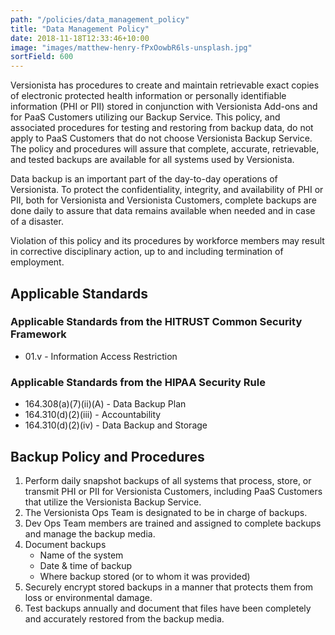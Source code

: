 ```yaml
---
path: "/policies/data_management_policy"
title: "Data Management Policy"
date: 2018-11-18T12:33:46+10:00
image: "images/matthew-henry-fPxOowbR6ls-unsplash.jpg"
sortField: 600
---
```


Versionista has procedures to create and maintain retrievable exact copies of
electronic protected health information or personally identifiable information
(PHI or PII) stored in conjunction with Versionista Add-ons and for PaaS
Customers utilizing our Backup Service. This policy, and associated procedures
for testing and restoring from backup data, do not apply to PaaS Customers that
do not choose Versionista Backup Service. The policy and procedures will assure
that complete, accurate, retrievable, and tested backups are available for all
systems used by Versionista.

Data backup is an important part of the day-to-day operations of Versionista. To
protect the confidentiality, integrity, and availability of PHI or PII, both for
Versionista and Versionista Customers, complete backups are done daily to assure
that data remains available when needed and in case of a disaster.

Violation of this policy and its procedures by workforce members may result in
corrective disciplinary action, up to and including termination of employment.

## Applicable Standards

### Applicable Standards from the HITRUST Common Security Framework

- 01.v - Information Access Restriction

### Applicable Standards from the HIPAA Security Rule

- 164.308(a)(7)(ii)(A) - Data Backup Plan
- 164.310(d)(2)(iii) - Accountability
- 164.310(d)(2)(iv) - Data Backup and Storage

## Backup Policy and Procedures

1. Perform daily snapshot backups of all systems that process, store, or
   transmit PHI or PII for Versionista Customers, including PaaS Customers that
   utilize the Versionista Backup Service.
2. The Versionista Ops Team is designated to be in charge of backups.
3. Dev Ops Team members are trained and assigned to complete backups and manage
   the backup media.
4. Document backups
   - Name of the system
   - Date & time of backup
   - Where backup stored (or to whom it was provided)
5. Securely encrypt stored backups in a manner that protects them from loss or
   environmental damage.
6. Test backups annually and document that files have been completely and
   accurately restored from the backup media.
